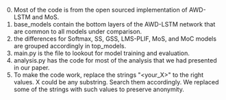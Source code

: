0. Most of the code is from the open sourced implementation of AWD-LSTM and MoS. 
1. base_models contain the bottom layers of the AWD-LSTM network that are common 
to all models under comparison.
2. the differences for Softmax, SS, GSS, LMS-PLIF, MoS, and MoC models are 
grouped accordingly in top_models.
3. main.py is the file to lookout for model training and evaluation. 
4. analysis.py has the code for most of the analysis that we had presented in our 
paper.
5. To make the code work, replace the strings "<your_X>" to the right values.
X could be any substring. Search them accordingly. We replaced some of the strings
with such values to preserve anonymity. 

